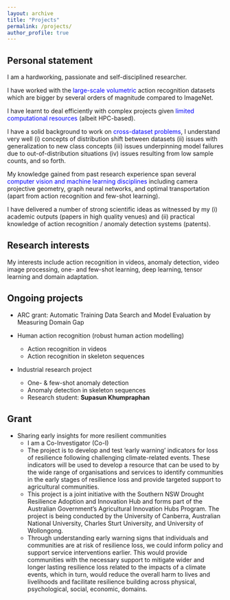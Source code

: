 ```yaml
---
layout: archive
title: "Projects"
permalink: /projects/
author_profile: true
---
```


<!-- Skills
====== -->

<!-- * Programming languages
  * Python
  * Matlab
  * C/C++
  * LATEX
  * Unix shell scripts

* Machine learning libraries
  * Pytorch
  * Scikit-learn
  * TensorFlow
  * MatConvNet -->

<h2>Personal statement</h2>

I am a hardworking, passionate and self-disciplined researcher.
  
I have worked with the <font color="blue">large-scale volumetric</font> action recognition datasets which are bigger by several orders of magnitude compared to ImageNet. 

I have learnt to deal efficiently with complex projects given <font color="blue">limited computational resources</font> (albeit HPC-based).

I have a solid background to work on <font color="blue">cross-dataset problems</font>, I understand very well (i) concepts of distribution shift between datasets (ii) issues with generalization to new class concepts (iii) issues underpinning model failures due to out-of-distribution situations (iv) issues resulting from low sample counts, and so forth. 

My knowledge gained from past research experience span several <font color="blue">computer vision and machine learning disciplines</font> including camera projective geometry, graph neural networks, and optimal transportation (apart from action recognition and few-shot learning).

I have delivered a number of strong scientific ideas as witnessed by my (i) academic outputs (papers in high quality venues) and (ii) practical knowledge of action recognition / anomaly detection systems (patents).
<!-- <p>&nbsp;</p> -->
<h2>Research interests</h2>

My interests include action recognition in videos, anomaly detection, video image processing, one- and few-shot learning, deep learning, tensor learning and domain adaptation.

<!-- * Action recognition
* Anomaly detection
* Video image processing
* One- & few-shot learning
* Deep learning
* Tensor learning
* Domain adaptation -->
<!-- <p>&nbsp;</p> -->
<h2>Ongoing projects</h2>

<!-- I am working on the following projects: -->

* ARC grant: Automatic Training Data Search and Model Evaluation by Measuring Domain Gap

* Human action recognition (robust human action modelling)
  * Action recognition in videos 
  * Action recognition in skeleton sequences

* Industrial research project
  * One- & few-shot anomaly detection
  * Anomaly detection in skeleton sequences
  * Research student: **Supasun Khumpraphan**

<h2>Grant</h2>

* Sharing early insights for more resilient communities
  * I am a Co-Investigator (Co-I)
  * The project is to develop and test ‘early warning’ indicators for loss of resilience following challenging climate-related events. These indicators will be used to develop a resource that can be used to by the wide range of organisations and services to identify communities in the early stages of resilience loss and provide targeted support to agricultural communities.
  * This project is a joint initiative with the Southern NSW Drought Resilience Adoption and Innovation Hub and forms part of the Australian Government’s Agricultural Innovation Hubs Program. The project is being conducted by the University of Canberra, Australian National University, Charles Sturt University, and University of Wollongong.
  * Through understanding early warning signs that individuals and communities are at risk of resilience loss, we could inform policy and support service interventions earlier. This would provide communities with the necessary support to mitigate wider and longer lasting resilience loss related to the impacts of a climate events, which in turn, would reduce the overall harm to lives and livelihoods and facilitate resilience building across physical, psychological, social, economic, domains.
